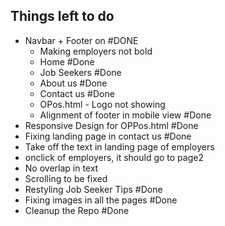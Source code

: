 ## Things left to do

* Navbar +  Footer on  #DONE 
  * Making employers not bold 
  * Home #Done
  * Job Seekers #Done
  * About us #Done
  * Contact us #Done
  * OPos.html - Logo not showing
  * Alignment of footer in mobile view #Done
* Responsive Design for OPPos.html #Done
* Fixing landing page in contact us #Done
* Take off the text in landing page of employers
* onclick of employers, it should go to page2
* No overlap in text
* Scrolling to be fixed
* Restyling Job Seeker Tips #Done
* Fixing images in all the pages #Done
* Cleanup the Repo #Done
